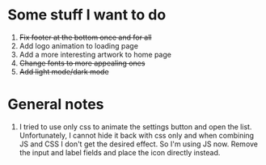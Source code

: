 # Some stuff I want to do
1. <s>Fix footer at the bottom once and for all</s>
2. Add logo animation to loading page
3. Add a more interesting artwork to home page
4. <s>Change fonts to more appealing ones</s>
5. <s>Add light mode/dark mode</s>

# General notes
1. I tried to use only css to animate the settings button and open the list. Unfortunately, I cannot hide it back with css only and when combining JS and CSS I don't get the desired effect. So I'm using JS now. Remove the input and label fields and place the icon directly instead.
